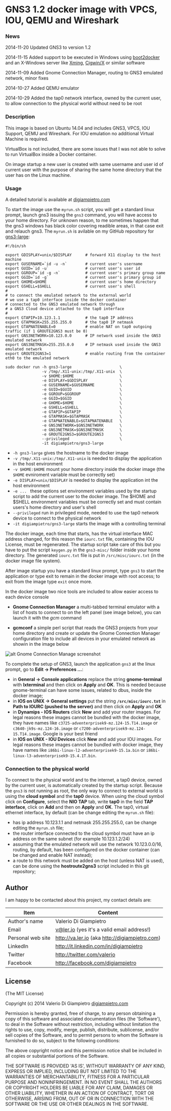 # GNS3 1.2 docker image with VPCS, IOU, QEMU and Wireshark

### News

2014-11-20 Updated GNS3 to version 1.2

2014-11-15 Added support to be executed in Windows using [boot2docker](http://boot2docker.io/) and an X-Windows server like [Xming](http://www.straightrunning.com/XmingNotes/), [Cigwin/X](http://x.cygwin.com/) or similar software

2014-11-09 Added Gnome Connection Manager, routing to GNS3 emulated network, minor fixes

2014-10-27 Added QEMU emulator

2014-10-29 Added the tap0 network interface, owned by the current user, to allow connection to the physical world without need to be root


### Description

This image is based on Ubuntu 14.04 and includes GNS3, VPCS, IOU Support, QEMU and Wireshark. For IOU emulation no additional Virtual Machine is required.

VirtualBox is not included, there are some issues that I was not able to solve to run VirtualBox inside a Docker container.

On image startup a new user is created with same username and user id of current user with the purpose of sharing the same home directory that the user has on the Linux machine.

### Usage

A detailed tutorial is available at [digiampietro.com](http://www.digiampietro.com/2014/1109/cisco_network_emulation_gns3_docker_container.html)

To start the image use the `myrun.sh` script, you will get a standard linux prompt, launch gns3 issuing the `gns3` command, you will have access to your home directory. For unknown reason, to me sometimes happen that the gns3 windows has black color covering readible areas, in that case exit and relauch gns3.
The `myrun.sh` is avilable on my GitHub repository for [gns3-large](https://github.com/digiampietro/gns3-large):

```
#!/bin/sh

export GDISPLAY=unix/$DISPLAY      # forward X11 display to the host machine
export GUSERNAME=`id -u -n`        # current user's username
export GUID=`id -u`                # current user's user id
export GGROUP=`id -g -n`           # current user's primary group name
export GGID=`id -g`                # current user's primary group id
export GHOME=$HOME                 # current user's home directory
export GSHELL=$SHELL               # current user's shell
#
# to connect the emulated network to the external world
# we use a tap0 interface inside the docker container
# connected to the GNS3 emulated network through
# a GNS3 Cloud device attached to the tap0 interface
#
export GTAPIP=10.123.1.1           # the tap0 IP address
export GTAPMASK=255.255.255.0      # the tap0 IP netmask
export GTAPNATENABLE=0             # enable NAT on tap0 outgoing traffic (if 1 GROUTE2GNS3 must be 0)
export GNS3NETWORK=10.123.0.0      # IP network used inside the GNS3 emulated network
export GNS3NETMASK=255.255.0.0     # IP netmask used inside the GNS3 emulated network
export GROUTE2GNS3=1               # enable routing from the container eth0 to the emulated network

sudo docker run -h gns3-large                     \
                -v /tmp/.X11-unix:/tmp/.X11-unix  \
                -v $HOME:$HOME                    \
                -e DISPLAY=$GDISPLAY              \
                -e GUSERNAME=$GUSERNAME           \
                -e GUID=$GUID                     \
                -e GGROUP=$GGROUP                 \
                -e GGID=$GGID                     \
                -e GHOME=$HOME                    \
                -e GSHELL=$SHELL                  \
                -e GTAPIP=$GTAPIP                 \
                -e GTAPMASK=$GTAPMASK             \
                -e GTAPNATENABLE=$GTAPNATENABLE   \
                -e GNS3NETWORK=$GNS3NETWORK       \
                -e GNS3NETMASK=$GNS3NETMASK       \
                -e GROUTE2GNS3=$GROUTE2GNS3       \
                --privileged                      \
                -it digiampietro/gns3-large

```

* `-h gns3-large` gives the hostname to the docker image
* `-v /tmp/.X11-unix:/tmp/.X11-unix` is needed to display the application in the host environment
* `-v $HOME:$HOME` mount your home directory inside the docker image (the `$HOME` evniroment variable must be correctly set) 
* `-e DISPLAY=unix/$DISPLAY` is needed to display the application int the host environment
* `-e ... ` these options set environment variables used by the startup script to add the current user to the docker image. The $HOME and $SHELL environment variables must be correctly set and must contain users's home directory and user's shell
* `--privileged` run in privileged mode, needed to use the tap0 network device to connect to the physical network
* `-it digiampietro/gns3-large` starts the image with a controlling terminal

The docker image, each time that starts, has the virtual interface MAC address changed, for this reason the `iourc.txt` file, containing the IOU License, must be regenerated. The startup script take care of this but you have to put the script `keygen.py` in the `gns3-misc/` folder inside your home directory. The generated `iourc.txt` file is put in `/src/misc/iourc.txt` (in the docker image file system).

After image startup you have a standard linux prompt, type `gns3` to start the application or type exit to remain in the docker image with root access; to exit from the image type `exit` once more.

In the docker image two nice tools are included to allow easier access to each device console

* __Gnome Connection Manager__ a multi-tabbed terminal emulator with a list of hosts to connect to on the left panel (see image below), you can launch it with the _gcm_ command

* __gcmconf__ a simple perl script that reads the GNS3 projects from your home directory and create or update the Gnome Connection Manager configuration file to include all devices in your emulated network as showin in the image below

![alt Gnome Connection Manage screenshot](https://raw.githubusercontent.com/digiampietro/gns3-large/master/images/gcm.png)

To complete the setup of GNS3, launch the application `gns3` at the linux prompt, go to **Edit -> Preferences ...**:

* in **General -> Console applications** replace the string __gnome-terminal__ with __lxterminal__ and then click on **Apply** and **OK**. This is needed because gnome-terminal can have some issues, related to dbus,  inside the docker image;
* in **IOS on UNIX -> General settings** put the string **`/src/misc/iourc.txt`** in **Path to IOURC (pushed to the server)** and then click on **Apply** and **OK** 
* in **Dynamips - IOS Routers** click __New__ and add your router images. For legal reasons these images cannot be bundled with the docker image, they have names like `c3725-adventerprisek9-mz.124-15.T14.image` or `c3640-jk9s-mz.124-16.image` or `c7200-adventerprisek9-mz.124-15.T14.image`. Google is your best friend
* in **IOS on UNIX - IOU Devices** click __New__ and add your IOU images. For legal reasons these images cannot be bundled with docker image, they have names like `i86bi-linux-l2-adventerprisek9-15.1a.bin` or `i86bi-linux-l3-adventerprisek9-15.4.1T.bin`. 

### Connection to the physical world
To connect to the physical world and to the internet, a tap0 device, owned by the current user, is automatically created by the startup script. Because the `gns3` is not running as root, the only way to connect to external world is using the **cloud symbol** and the **tap0** device.
When using the cloud symbol click on **Configure**, select the **NIO TAP** tab, write **tap0** in the field **TAP interface**, click on **Add** and then on **Apply** and **OK**.
The tap0, virtual ethernet interface, by default (can be change editing the `myrun.sh` file):

* has ip address 10.123.1.1 and netmask 255.255.255.0, can be change editing the `myrun.sh` file;
* the router interface connected to the cloud symbol must have an ip address on the same subnet (for example 10.123.1.2/24)
* assuming that the emulated network will use the network 10.123.0.0/16, routing, by default, has been configured on the docker container (can be changed and enable NAT instead);
* a route to this network must be added on the host (unless NAT is used), can be done using the **hostroute2gns3** script included in this git repository;

## Author
I am happy to be contacted about this project, my contact details are:

|Item             |Content                                          |
|-----------------|-------------------------------------------------|
|Author's name    |Valerio Di Giampietro                            |
|Email            |v@ler.io (yes it's a valid email address!)       |
|Personal web site|http://va.ler.io (aka http://digiampietro.com)   |
|LinkedIn         |http://it.linkedin.com/in/digiampietro           |
|Twitter          |http://twitter.com/valerio                       |
|Facebook         |http://facebook.com/digiampietro                 |

## License
(The MIT License)

Copyright (c) 2014 Valerio Di Giampietro [digiampietro.com](http://digiampietro.com)

Permission is hereby granted, free of charge, to any person obtaining a copy of this software and associated documentation files (the 'Software'), to deal in the Software without restriction, including without limitation the rights to use, copy, modify, merge, publish, distribute, sublicense, and/or sell copies of the Software, and to permit persons to whom the Software is furnished to do so, subject to the following conditions:

The above copyright notice and this permission notice shall be included in all copies or substantial portions of the Software.

THE SOFTWARE IS PROVIDED 'AS IS', WITHOUT WARRANTY OF ANY KIND, EXPRESS OR IMPLIED, INCLUDING BUT NOT LIMITED TO THE WARRANTIES OF MERCHANTABILITY, FITNESS FOR A PARTICULAR PURPOSE AND NONINFRINGEMENT. IN NO EVENT SHALL THE AUTHORS OR COPYRIGHT HOLDERS BE LIABLE FOR ANY CLAIM, DAMAGES OR OTHER LIABILITY, WHETHER IN AN ACTION OF CONTRACT, TORT OR OTHERWISE, ARISING FROM, OUT OF OR IN CONNECTION WITH THE SOFTWARE OR THE USE OR OTHER DEALINGS IN THE SOFTWARE.